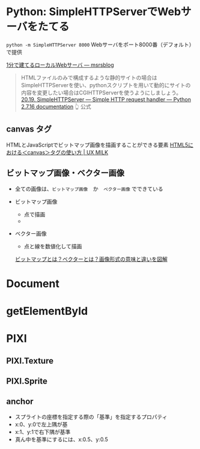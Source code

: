 # Python: SimpleHTTPServerでWebサーバをたてる
`python -m SimpleHTTPServer 8000`
Webサーバをポート8000番（デフォルト）で提供

[1分で建てるローカルWebサーバ — msrsblog](https://msrx9.bitbucket.io/blog/html/2013/06/28/kind_of_pysever.html)
> HTMLファイルのみで構成するような静的サイトの場合はSimpleHTTPServerを使い、pythonスクリプトを用いて動的にサイトの内容を変更したい場合はCGIHTTPServerを使うようにしましょう。
[20.19. SimpleHTTPServer — Simple HTTP request handler — Python 2.7.16 documentation](https://docs.python.org/2/library/simplehttpserver.html)
👆 公式


## canvas タグ
HTMLとJavaScriptでビットマップ画像を描画することができる要素
[HTML5における＜canvas＞タグの使い方 | UX MILK](https://uxmilk.jp/32290)


## ビットマップ画像・ベクター画像
- 全ての画像は、`ビットマップ画像`　か　`ベクター画像` でできている
- ビットマップ画像
  - 点で描画
  -
- ベクター画像
  - 点と線を数値化して描画

  [ビットマップとは？ベクターとは？画像形式の意味と違いを図解](https://saruwakakun.com/design/photoshop/image)

# Document

# getElementById


# PIXI
## PIXI.Texture

## PIXI.Sprite

## anchor
- スプライトの座標を指定する際の「基準」を指定するプロパティ
- x:0、y:0で左上隅が基
- x:1、y:1で右下隅が基準
- 真ん中を基準にするには、x:0.5、y:0.5